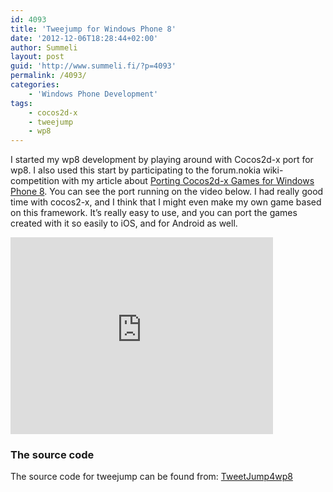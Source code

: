 ```yaml
---
id: 4093
title: 'Tweejump for Windows Phone 8'
date: '2012-12-06T18:28:44+02:00'
author: Summeli
layout: post
guid: 'http://www.summeli.fi/?p=4093'
permalink: /4093/
categories:
    - 'Windows Phone Development'
tags:
    - cocos2d-x
    - tweejump
    - wp8
---
```


I started my wp8 development by playing around with Cocos2d-x port for wp8. I also used this start by participating to the forum.nokia wiki-competition with my article about [Porting Cocos2d-x Games for Windows Phone 8](http://www.developer.nokia.com/Community/Wiki/Porting_Cocos2d-x_Games_for_Windows_Phone_8). You can see the port running on the video below. I had really good time with cocos2-x, and I think that I might even make my own game based on this framework. It’s really easy to use, and you can port the games created with it so easily to iOS, and for Android as well.  
<iframe allowfullscreen="allowfullscreen" frameborder="0" height="315" loading="lazy" src="https://www.youtube.com/embed/19MfAgFGWuQ" width="420"></iframe>

### The source code

The source code for tweejump can be found from: [TweetJump4wp8](https://github.com/Summeli/TweeJump4wp8)